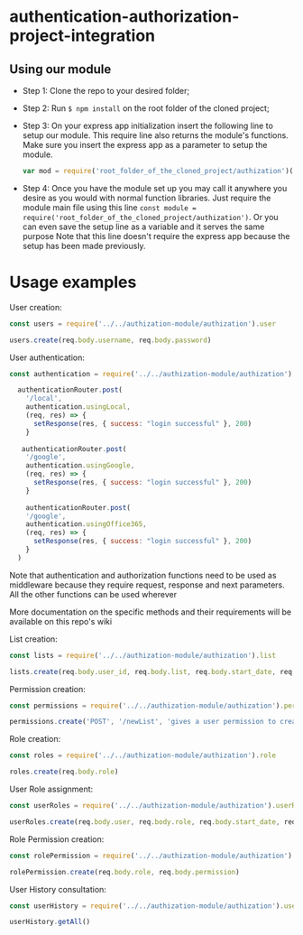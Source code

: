 # authentication-authorization-project-integration

## Using our module

* Step 1: Clone the repo to your desired folder;

* Step 2: Run ```$ npm install``` on the root folder of the cloned project;

* Step 3: On your express app initialization insert the following line to setup our module. This require line also returns the module's functions. Make sure you insert the express app as a parameter to setup the module.
  ```js 
  var mod = require('root_folder_of_the_cloned_project/authization')(app);
  ```
  
* Step 4: Once you have the module set up you may call it anywhere you desire as you would with normal function libraries.
Just require the module main file using this line ``` const module = require('root_folder_of_the_cloned_project/authization') ```.
Or you can even save the setup line as a variable and it serves the same purpose
Note that this line doesn't require the express app because the setup has been made previously.

# Usage examples

User creation:
```js
const users = require('../../authization-module/authization').user

users.create(req.body.username, req.body.password)
```

User authentication:
```js
const authentication = require('../../authization-module/authization').authenticate

  authenticationRouter.post(
    '/local',
    authentication.usingLocal,
    (req, res) => {
      setResponse(res, { success: "login successful" }, 200)
    }
  
   authenticationRouter.post(
    '/google',
    authentication.usingGoogle,
    (req, res) => {
      setResponse(res, { success: "login successful" }, 200)
    }
    
    authenticationRouter.post(
    '/google',
    authentication.usingOffice365,
    (req, res) => {
      setResponse(res, { success: "login successful" }, 200)
    }
  )
 ```

Note that authentication and authorization functions need to be used as middleware because they require request, response and next parameters. All the other functions can be used wherever
 
More documentation on the specific methods and their requirements will be available on this repo's wiki

List creation:
```js
const lists = require('../../authization-module/authization').list

lists.create(req.body.user_id, req.body.list, req.body.start_date, req.body.end_date, req.body.updater, req.body.active)
```

Permission creation:
```js
const permissions = require('../../authization-module/authization').permission

permissions.create('POST', '/newList', 'gives a user permission to create new Lists')
```

Role creation:
```js
const roles = require('../../authization-module/authization').role

roles.create(req.body.role)
```

User Role assignment:
```js
const userRoles = require('../../authization-module/authization').userRole

userRoles.create(req.body.user, req.body.role, req.body.start_date, req.body.end_date, req.body.updater, req.body.active)
```

Role Permission creation:
```js
const rolePermission = require('../../authization-module/authization').rolePermission

rolePermission.create(req.body.role, req.body.permission)
```

User History consultation:
```js
const userHistory = require('../../authization-module/authization').userHistory

userHistory.getAll()
```
